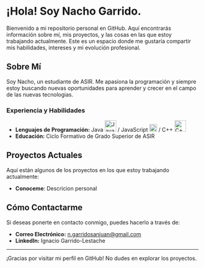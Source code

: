 # ¡Hola! Soy Nacho Garrido.

Bienvenido a mi repositorio personal en GitHub. Aquí encontrarás información sobre mí, mis proyectos, y las cosas en las que estoy trabajando actualmente. Este es un espacio donde me gustaría compartir mis habilidades, intereses y mi evolución profesional.

## Sobre Mí

Soy Nacho, un estudiante de ASIR. Me apasiona la programación y siempre estoy buscando nuevas oportunidades para aprender y crecer en el campo de las nuevas tecnologias.

### Experiencia y Habilidades

- **Lenguajes de Programación:** Java  <img src="https://imgs.search.brave.com/7fWL_xYWat7R6dmjIixtrFGpMcUQPMQtQG87EMy-m1Q/rs:fit:860:0:0:0/g:ce/aHR0cHM6Ly9jZG40/Lmljb25maW5kZXIu/Y29tL2RhdGEvaWNv/bnMvbG9nb3MtYW5k/LWJyYW5kcy81MTIv/MTgxX0phdmFfbG9n/b19sb2dvcy01MTIu/cG5n" alt="Java" width="30"/> / JavaScript <img src="https://upload.wikimedia.org/wikipedia/commons/6/6a/JavaScript-logo.png" alt="JavaScript" width="20"/> / C++  <img src="https://imgs.search.brave.com/oGUKSiblpI1Vl3sVM--4zWpGX0iY7OY2526I7r_x4CY/rs:fit:500:0:0:0/g:ce/aHR0cHM6Ly91cGxv/YWQud2lraW1lZGlh/Lm9yZy93aWtpcGVk/aWEvY29tbW9ucy8x/LzE4L0lTT19DKytf/TG9nby5zdmc" alt="C++" width="30"/>
- **Educación:** Ciclo Formativo de Grado Superior de ASIR

## Proyectos Actuales

Aquí están algunos de los proyectos en los que estoy trabajando actualmente:

- **Conoceme**: Descricion personal

## Cómo Contactarme

Si deseas ponerte en contacto conmigo, puedes hacerlo a través de:

- **Correo Electrónico:** n.garridosanjuan@gmail.com  
- **LinkedIn:** Ignacio Garrido-Lestache

---

¡Gracias por visitar mi perfil en GitHub! No dudes en explorar los proyectos.

<!--
**ngarridosanjuan/ngarridosanjuan** is a ✨ _special_ ✨ repository because its `README.md` (this file) appears on your GitHub profile.

Here are some ideas to get you started:

- 🔭 I’m currently working on ...
- 🌱 I’m currently learning ...
- 👯 I’m looking to collaborate on ...
- 🤔 I’m looking for help with ...
- 💬 Ask me about ...
- 📫 How to reach me: ...
- 😄 Pronouns: ...
- ⚡ Fun fact: ...
-->

